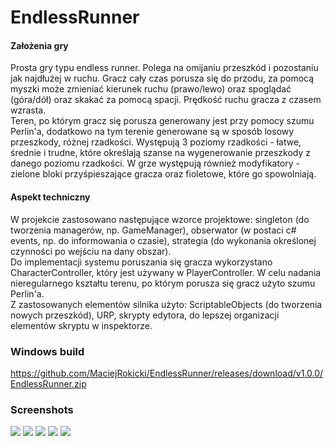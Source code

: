 # EndlessRunner

#### Założenia gry
Prosta gry typu endless runner. Polega na omijaniu przeszkód i pozostaniu jak najdłużej w ruchu. Gracz cały czas porusza się do przodu, za pomocą myszki może zmieniać kierunek ruchu (prawo/lewo) oraz spoglądać (góra/dół) oraz skakać za pomocą spacji. Prędkość ruchu gracza z czasem wzrasta. 
</br>
Teren, po którym gracz się porusza generowany jest przy pomocy szumu Perlin'a, dodatkowo na tym terenie generowane są w sposób losowy przeszkody, różnej rzadkości. Występują 3 poziomy rzadkości - łatwe, średnie i trudne, które określają szanse na wygenerowanie przeszkody z danego poziomu rzadkości. W grze występują również modyfikatory - zielone bloki przyśpieszające gracza oraz fioletowe, które go spowolniają.

#### Aspekt techniczny
W projekcie zastosowano następujące wzorce projektowe: singleton (do tworzenia managerów, np. GameManager), obserwator (w postaci c# events, np. do informowania o czasie), strategia (do wykonania określonej czynności po wejściu na dany obszar).
</br>
Do implementacji systemu poruszania się gracza wykorzystano CharacterController, który jest używany w PlayerController. W celu nadania nieregularnego kształtu terenu, po którym porusza się gracz użyto szumu Perlin'a.
</br>
Z zastosowanych elementów silnika użyto: ScriptableObjects (do tworzenia nowych przeszkód), URP, skrypty edytora, do lepszej organizacji elementów skryptu w inspektorze.

### Windows build
https://github.com/MaciejRokicki/EndlessRunner/releases/download/v1.0.0/EndlessRunner.zip

### Screenshots
![](/../master/Media/1.png)
![](/../master/Media/2.png)
![](/../master/Media/3.png)
![](/../master/Media/4.png)
![](/../master/Media/5.png)
